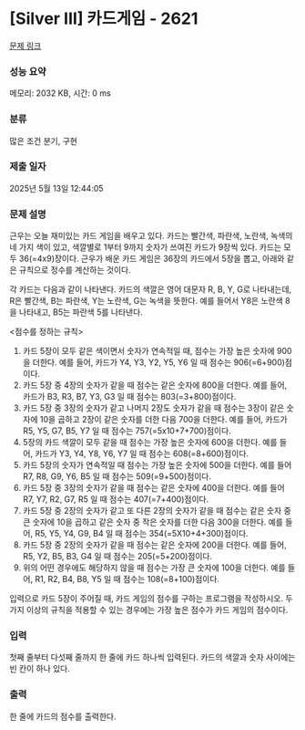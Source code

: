# [Silver III] 카드게임 - 2621 

[문제 링크](https://www.acmicpc.net/problem/2621) 

### 성능 요약

메모리: 2032 KB, 시간: 0 ms

### 분류

많은 조건 분기, 구현

### 제출 일자

2025년 5월 13일 12:44:05

### 문제 설명

<p>근우는 오늘 재미있는 카드 게임을 배우고 있다. 카드는 빨간색, 파란색, 노란색, 녹색의 네 가지 색이 있고, 색깔별로 1부터 9까지 숫자가 쓰여진 카드가 9장씩 있다. 카드는 모두 36(=4x9)장이다. 근우가 배운 카드 게임은 36장의 카드에서 5장을 뽑고, 아래와 같은 규칙으로 정수를 계산하는 것이다.</p>

<p>각 카드는 다음과 같이 나타낸다. 카드의 색깔은 영어 대문자 R, B, Y, G로 나타내는데, R은 빨간색, B는 파란색, Y는 노란색, G는 녹색을 뜻한다. 예를 들어서 Y8은 노란색 8을 나타내고, B5는 파란색 5를 나타낸다.</p>

<p><점수를 정하는 규칙></p>

<ol>
	<li>카드 5장이 모두 같은 색이면서 숫자가 연속적일 때, 점수는 가장 높은 숫자에 900을 더한다. 예를 들어, 카드가 Y4, Y3, Y2, Y5, Y6 일 때 점수는 906(=6+900)점이다.</li>
	<li>카드 5장 중 4장의 숫자가 같을 때 점수는 같은 숫자에 800을 더한다. 예를 들어, 카드가 B3, R3, B7, Y3, G3 일 때 점수는 803(=3+800)점이다.</li>
	<li>카드 5장 중 3장의 숫자가 같고 나머지 2장도 숫자가 같을 때 점수는 3장이 같은 숫자에 10을 곱하고 2장이 같은 숫자를 더한 다음 700을 더한다. 예를 들어, 카드가 R5, Y5, G7, B5, Y7 일 때 점수는 757(=5x10+7+700)점이다.</li>
	<li>5장의 카드 색깔이 모두 같을 때 점수는 가장 높은 숫자에 600을 더한다. 예를 들어, 카드가 Y3, Y4, Y8, Y6, Y7 일 때 점수는 608(=8+600)점이다.</li>
	<li>카드 5장의 숫자가 연속적일 때 점수는 가장 높은 숫자에 500을 더한다. 예를 들어 R7, R8, G9, Y6, B5 일 때 점수는 509(=9+500)점이다.</li>
	<li>카드 5장 중 3장의 숫자가 같을 때 점수는 같은 숫자에 400을 더한다. 예를 들어 R7, Y7, R2, G7, R5 일 때 점수는 407(=7+400)점이다.</li>
	<li>카드 5장 중 2장의 숫자가 같고 또 다른 2장의 숫자가 같을 때 점수는 같은 숫자 중 큰 숫자에 10을 곱하고 같은 숫자 중 작은 숫자를 더한 다음 300을 더한다. 예를 들어, R5, Y5, Y4, G9, B4 일 때 점수는 354(=5X10+4+300)점이다.</li>
	<li>카드 5장 중 2장의 숫자가 같을 때 점수는 같은 숫자에 200을 더한다. 예를 들어, R5, Y2, B5, B3, G4 일 때 점수는 205(=5+200)점이다.</li>
	<li>위의 어떤 경우에도 해당하지 않을 때 점수는 가장 큰 숫자에 100을 더한다. 예를 들어, R1, R2, B4, B8, Y5 일 때 점수는 108(=8+100)점이다.</li>
</ol>

<p>입력으로 카드 5장이 주어질 때, 카드 게임의 점수를 구하는 프로그램을 작성하시오. 두 가지 이상의 규칙을 적용할 수 있는 경우에는 가장 높은 점수가 카드 게임의 점수이다.</p>

### 입력 

 <p>첫째 줄부터 다섯째 줄까지 한 줄에 카드 하나씩 입력된다. 카드의 색깔과 숫자 사이에는 빈 칸이 하나 있다.</p>

### 출력 

 <p>한 줄에 카드의 점수를 출력한다.</p>

